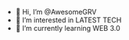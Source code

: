 - 👋 Hi, I’m @AwesomeGRV
- 👀 I’m interested in LATEST TECH
- 🌱 I’m currently learning WEB 3.0

<!---
AwesomeGRV/AwesomeGRV is a ✨ special ✨ repository because its `README.md` (this file) appears on your GitHub profile.
You can click the Preview link to take a look at your changes.
--->
